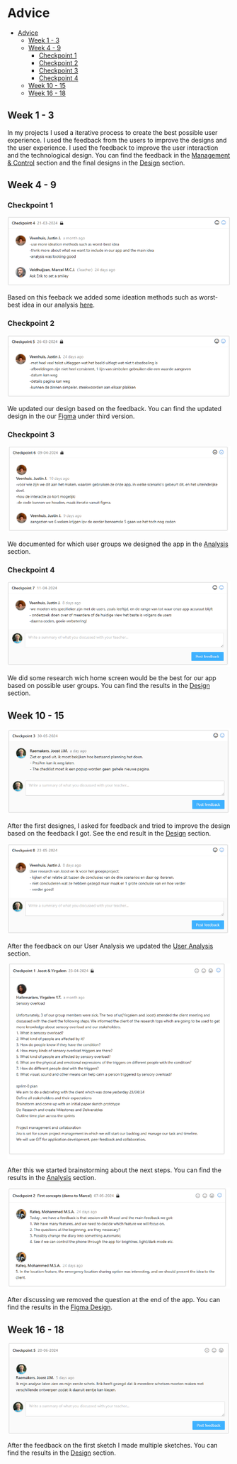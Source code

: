 # Advice

- [Advice](#advice)
  - [Week 1 - 3](#week-1---3)
  - [Week 4 - 9](#week-4---9)
    - [Checkpoint 1](#checkpoint-1)
    - [Checkpoint 2](#checkpoint-2)
    - [Checkpoint 3](#checkpoint-3)
    - [Checkpoint 4](#checkpoint-4)
  - [Week 10 - 15](#week-10---15)
  - [Week 16 - 18](#week-16---18)

## Week 1 - 3

In my projects I used a iterative process to create the best possible user experience. I used the feedback from the users to improve the designs and the user experience. I used the feedback to improve the user interaction and the technological design. You can find the feedback in the [Management & Control](./Management%20&%20Control.md) section and the final designs in the [Design](./Design.md) section.

## Week 4 - 9

### Checkpoint 1

![Checkpoint 1](../Images/checkpoint-1.png)

Based on this feeback we added some ideation methods such as worst-best idea in our analysis [here](./Analysis.md#ideation-method-3-worst-possible-idea).

### Checkpoint 2

![Checkpoint 2](../Images/checkpoint-2.png)

We updated our design based on the feedback. You can find the updated design in the our [Figma](https://www.figma.com/file/Te79kCJxemQHlWli2oAud8/WEATHER-APP) under third version.

### Checkpoint 3

![Checkpoint 3](../Images/checkpoint-3.png)

We documented for which user groups we designed the app in the [Analysis](./Analysis.md#for-whom-are-we-making-this-app-who-is-are-our-users) section.

### Checkpoint 4

![Checkpoint 4](../Images/checkpoint-4.png)

We did some research wich home screen would be the best for our app based on possible user groups. You can find the results in the [Design](./Design.md#which-view-does-our-users-like-the-best) section.

## Week 10 - 15

![Checkpoint 5](../Images/feedback-krom-1.png)

After the first designes, I asked for feedback and tried to improve the design based on the feedback I got. See the end result in the [Design](./Design.md#figma-design) section.

![Checkpoint 6](../Images/feedback-krom-2.png)

After the feedback on our User Analysis we updated the [User Analysis](./Analysis.md#user-analysis) section.

![Checkpoint 7](../Images/feedback-krom-3.png)

After this we started brainstorming about the next steps. You can find the results in the [Analysis](./Analysis.md#brainstorming) section.

![Checkpoint 8](../Images/feedback-krom-4.png)

After discussing we removed the question at the end of the app. You can find the results in the [Figma Design](https://www.figma.com/design/MxIjcpuEGOVHNoTNXMyNQW/OFF?node-id=0-1&t=vJPsyNbQMcoQfIVr-1).

## Week 16 - 18

![Checkpoint 9](../Images/Schermafbeelding%202024-06-25%20174116.png)

After the feedback on the first sketch I made multiple sketches. You can find the results in the [Design](./Design.md#multiple-sketches) section.
